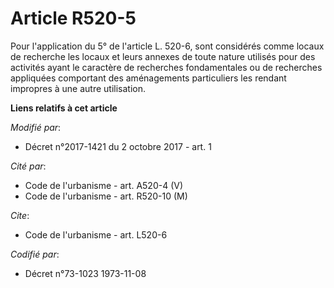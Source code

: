 # Article R520-5

Pour l'application du 5° de l'article L. 520-6, sont considérés comme locaux de recherche les locaux et leurs annexes de
toute nature utilisés pour des activités ayant le caractère de recherches fondamentales ou de recherches appliquées
comportant des aménagements particuliers les rendant impropres à une autre utilisation.

**Liens relatifs à cet article**

_Modifié par_:

  - Décret n°2017-1421 du 2 octobre 2017 - art. 1

_Cité par_:

  - Code de l'urbanisme - art. A520-4 (V)
  - Code de l'urbanisme - art. R520-10 (M)

_Cite_:

  - Code de l'urbanisme - art. L520-6

_Codifié par_:

  - Décret n°73-1023 1973-11-08
